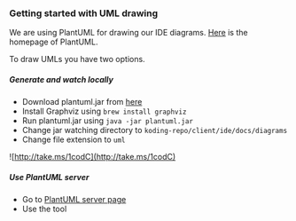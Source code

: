 ### Getting started with UML drawing

We are using PlantUML for drawing our IDE diagrams. [Here](http://plantuml.sourceforge.net/index.html) is the homepage of PlantUML.

To draw UMLs you have two options.

##### Generate and watch locally
- Download plantuml.jar from [here](http://sourceforge.net/projects/plantuml/files/plantuml.jar/download)
- Install Graphviz using `brew install graphviz`
- Run plantuml.jar using `java -jar plantuml.jar`
- Change jar watching directory to `koding-repo/client/ide/docs/diagrams`
- Change file extension to `uml`

![http://take.ms/1codC](http://take.ms/1codC)


##### Use PlantUML server
- Go to [PlantUML server page](http://www.plantuml.com/plantuml/)
- Use the tool
